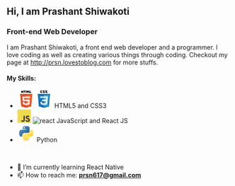 ## Hi, I am Prashant Shiwakoti
### Front-end Web Developer
I am Prashant Shiwakoti, a front end web developer and a programmer. I love coding as well as creating various things through coding. Checkout my page at http://prsn.lovestoblog.com for more stuffs.

#### My Skills: 
- <img src="https://raw.githubusercontent.com/devicons/devicon/master/icons/html5/html5-original-wordmark.svg" alt="html5" width="40" height="40"/><img src="https://raw.githubusercontent.com/devicons/devicon/master/icons/css3/css3-original-wordmark.svg" alt="css3" width="40" height="40"/> HTML5 and CSS3
-  <img src="https://raw.githubusercontent.com/devicons/devicon/master/icons/javascript/javascript-original.svg" alt="javascript" width="31" height="31"/> <img src="https://reactnative.dev/img/header_logo.svg" alt="react" width="33" height="33"/> JavaScript and React JS
- <img src="https://raw.githubusercontent.com/devicons/devicon/master/icons/python/python-original.svg" alt="python" width="40" height="40"/>  Python

<br>

- 🌱 I’m currently learning React Native
- 📫 How to reach me: **prsn617@gmail.com**

